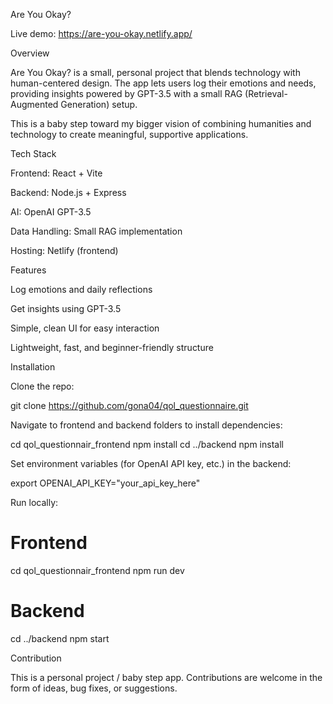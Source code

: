 Are You Okay?

Live demo: https://are-you-okay.netlify.app/

Overview

Are You Okay? is a small, personal project that blends technology with human-centered design. The app lets users log their emotions and needs, providing insights powered by GPT-3.5 with a small RAG (Retrieval-Augmented Generation) setup.

This is a baby step toward my bigger vision of combining humanities and technology to create meaningful, supportive applications.

Tech Stack

Frontend: React + Vite

Backend: Node.js + Express

AI: OpenAI GPT-3.5

Data Handling: Small RAG implementation

Hosting: Netlify (frontend)

Features

Log emotions and daily reflections

Get insights using GPT-3.5

Simple, clean UI for easy interaction

Lightweight, fast, and beginner-friendly structure

Installation

Clone the repo:

git clone https://github.com/gona04/qol_questionnaire.git


Navigate to frontend and backend folders to install dependencies:

cd qol_questionnair_frontend
npm install
cd ../backend
npm install


Set environment variables (for OpenAI API key, etc.) in the backend:

export OPENAI_API_KEY="your_api_key_here"


Run locally:

# Frontend
cd qol_questionnair_frontend
npm run dev

# Backend
cd ../backend
npm start

Contribution

This is a personal project / baby step app. Contributions are welcome in the form of ideas, bug fixes, or suggestions.
